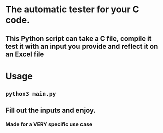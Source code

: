 # The automatic tester for your C code.
## This Python script can take a C file, compile it test it with an input you provide and reflect it on an Excel file

# Usage
## `python3 main.py`
## Fill out the inputs and enjoy.

### Made for a VERY specific use case 
